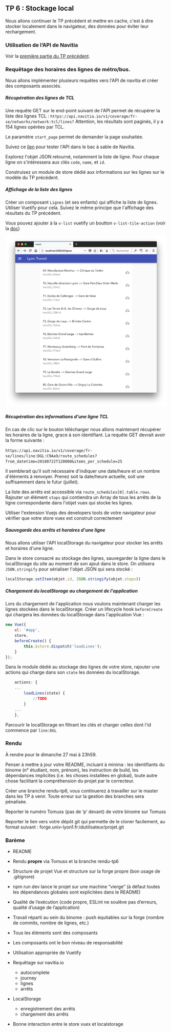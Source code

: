 ## TP 6 : Stockage local

Nous allons continuer le TP précédent et mettre en cache, c'est à dire stocker localement dans le navigateur, des données pour éviter leur rechargement. 


### Utilisation de l’API de Navitia

Voir la [première partie du TP précédent](../TP5/).

### Requêtage des horaires des lignes de métro/bus.

Nous allons implémenter plusieurs requêtes vers l'API de navitia et créer des composants associés. 

##### Récupération des lignes de TCL

Une requête GET sur le end-point suivant de l'API permet de récupérer la liste des lignes TCL : `https://api.navitia.io/v1/coverage/fr-se/networks/network:tcl/lines?` Attention, les résultats sont paginés, il y a 154 lignes opérées par TCL.

Le paramètre `start_page` permet de demander la page souhaitée.

Suivez ce [lien](http://canaltp.github.io/navitia-playground/play.html?request=https%3A%2F%2Fapi.navitia.io%2Fv1%2Fcoverage%2Ffr-se%2Fnetworks%2Fnetwork%253Atcl%2Flines%3F) pour tester l'API dans le bac à sable de Navitia.

Explorez l'objet JSON retourné, notamment la liste de ligne. Pour chaque ligne on s'intéressera aux clés `code`,  `name`, et `id`.

Construisez un module de store dédié aux informations sur les lignes sur le modèle du TP précédent.

##### Affichage de la liste des lignes

Créer un composant `Lignes` (et ses enfants) qui affiche la liste de lignes. Utiliser Vuetify pour cela. Suivez le même principe que l'affichage des résultats du TP précédent.

Vous pouvez ajouter à la `v-list` vuetify un boutton `v-list-tile-action` (voir la [doc](https://vuetifyjs.com/en/components/lists#example-icon-two-lines-and-action))

![AffichageLignes](./AffichageLignes.png)

##### Récupération des informations d'une ligne TCL

En cas de clic sur le bouton télécharger nous allons maintenant récupérer les horaires de la ligne, grace à son identifiant. La requête GET devrait avoir la forme suivante :

`https://api.navitia.io/v1/coverage/fr-se/lines/line:DGL:C9Aa9/route_schedules?from_datetime=20180722T120000&items_per_schedule=25`

Il semblerait qu'il soit nécessaire d'indiquer une date/heure et un nombre d'éléments à renvoyer. Prenez soit la date/heure actuelle, soit une suffisamment dans le futur (juillet).

La liste des arrêts est accessible via `route_schedules[0].table.rows`.  Rajouter un élément `stops` qui contiendra un Array de tous les arrêts de la ligne correspondante dans l'objet vuex qui stocke les lignes.

Utiliser l'extension Vuejs des developers tools de votre navigateur pour vérifier que votre store vuex est construit correctement


##### Sauvegarde des arrêts et horaires d'une ligne 

Nous allons utiliser l'API localStorage du navigateur pour stocker les arrêts et horaires d'une ligne.

Dans le store consacré au stockage des lignes, sauvegarder la ligne dans le localStorage du site au moment de son ajout dans le store. On utilisera `JSON.stringify` pour sérialiser l'objet JSON qui sera stocké :

```js
localStorage.setItem(objet.id, JSON.stringify(objet.stops))
```

##### Chargement du localStorage au chargement de l'application

Lors du chargement de l'application nous voulons maintenant charger les lignes stockées dans le localStorage. Créer un lifecycle hook `beforeCreate` qui chargera les données du localStorage dans l'application Vue :

```js
new Vue({
	el: '#app',
	store,
	beforeCreate() {
		this.$store.dispatch('loadLines');
	}
});
```

Dans le module dédié au stockage des lignes de votre store, rajouter une actions qui charge dans son `state` les données du localStorage.

```js
	actions: {
	...
		loadLines(state) {
			//TODO
		}
	...
	},
```

Parcourir le localStorage en filtrant les clés et charger celles dont l'id commence par `line:DGL`

### Rendu

À rendre pour le dimanche 27 mai à 23h59.

Penser à mettre à jour votre README, incluant à minima : les identifiants du binome (n° étudiant, nom, prénom), les instruction de build, les dépendances implicites (i.e. les choses installées en global), toute autre chose facilitant la compréhension du projet par le correcteur.

Créer une branche rendu-tp6, vous continuerez à travailler sur le master dans les TP à venir. Toute erreur sur la gestion des branches sera pénalisée.

Reporter le numéro Tomuss (pas de ‘p’ devant) de votre binome sur Tomuss

Reporter le lien vers votre dépôt git qui permette de le cloner facilement, au format suivant : forge.univ-lyon1.fr:idutilisateur/projet.git


### Barème

- README 
- Rendu **propre** via Tomuss et la branche rendu-tp6
- Structure de projet Vue et structure sur la forge propre (bon usage de .gitignore)
- npm run dev lance le projet sur une machine “vierge” (à défaut toutes les dépendances globales sont explicitées dans le README)
- Qualité de l’exécution (code propre, ESLint ne soulève pas d’erreurs, qualité d’usage de l’application)
- Travail réparti au sein du binome : push équitables sur la forge (nombre de commits, nombre de lignes, etc.)

- Tous les éléments sont des composants
- Les composants ont le bon niveau de responsabilité 
- Utilisation appropriée de Vuetify
- Requêtage sur navitia.io
  - autocomplete
  - journey
  - lignes
  - arrêts
- LocalStorage
  - enregistrement des arrêts
  - chargement des arrêts
- Bonne interaction entre le store vuex et localstorage